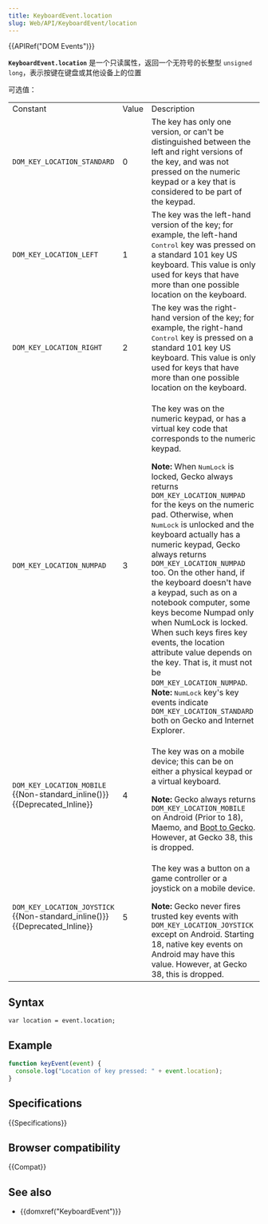 ```yaml
---
title: KeyboardEvent.location
slug: Web/API/KeyboardEvent/location
---
```


{{APIRef("DOM Events")}}

**`KeyboardEvent.location`** 是一个只读属性，返回一个无符号的长整型 `unsigned long`，表示按键在键盘或其他设备上的位置

可选值：

<table>
  <tbody>
    <tr>
      <td class="header">Constant</td>
      <td class="header">Value</td>
      <td class="header">Description</td>
    </tr>
    <tr>
      <td><code>DOM_KEY_LOCATION_STANDARD</code></td>
      <td>0</td>
      <td>
        The key has only one version, or can't be distinguished between the left
        and right versions of the key, and was not pressed on the numeric keypad
        or a key that is considered to be part of the keypad.
      </td>
    </tr>
    <tr>
      <td><code>DOM_KEY_LOCATION_LEFT</code></td>
      <td>1</td>
      <td>
        The key was the left-hand version of the key; for example, the left-hand
        <kbd>Control</kbd> key was pressed on a standard 101 key US keyboard.
        This value is only used for keys that have more than one possible
        location on the keyboard.
      </td>
    </tr>
    <tr>
      <td><code>DOM_KEY_LOCATION_RIGHT</code></td>
      <td>2</td>
      <td>
        The key was the right-hand version of the key; for example, the
        right-hand <kbd>Control</kbd> key is pressed on a standard 101 key US
        keyboard. This value is only used for keys that have more than one
        possible location on the keyboard.
      </td>
    </tr>
    <tr>
      <td><code>DOM_KEY_LOCATION_NUMPAD</code></td>
      <td>3</td>
      <td>
        <p>
          The key was on the numeric keypad, or has a virtual key code that
          corresponds to the numeric keypad.
        </p>
        <div class="note">
          <strong>Note:</strong> When <kbd>NumLock</kbd> is locked, Gecko always
          returns <code>DOM_KEY_LOCATION_NUMPAD</code> for the keys on the
          numeric pad. Otherwise, when <kbd>NumLock</kbd> is unlocked and the
          keyboard actually has a numeric keypad, Gecko always returns
          <code>DOM_KEY_LOCATION_NUMPAD</code> too. On the other hand, if the
          keyboard doesn't have a keypad, such as on a notebook computer, some
          keys become Numpad only when NumLock is locked. When such keys fires
          key events, the location attribute value depends on the key. That is,
          it must not be <code>DOM_KEY_LOCATION_NUMPAD</code>.
        </div>
        <div class="note">
          <strong>Note:</strong> <kbd>NumLock</kbd> key's key events indicate
          <code>DOM_KEY_LOCATION_STANDARD</code> both on Gecko and Internet
          Explorer.
        </div>
      </td>
    </tr>
    <tr>
      <td>
        <code>DOM_KEY_LOCATION_MOBILE</code>
        {{Non-standard_inline()}}{{Deprecated_Inline}}
      </td>
      <td>4</td>
      <td>
        <p>
          The key was on a mobile device; this can be on either a physical
          keypad or a virtual keyboard.
        </p>
        <div class="note">
          <strong>Note: </strong>Gecko always returns
          <code>DOM_KEY_LOCATION_MOBILE</code> on Android (Prior to 18), Maemo,
          and <a href="/zh-CN/docs/Mozilla/Boot_to_Gecko">Boot to Gecko</a>.
          However, at Gecko 38, this is dropped.
        </div>
      </td>
    </tr>
    <tr>
      <td>
        <code>DOM_KEY_LOCATION_JOYSTICK</code>
        {{Non-standard_inline()}}{{Deprecated_Inline}}
      </td>
      <td>5</td>
      <td>
        <p>
          The key was a button on a game controller or a joystick on a mobile
          device.
        </p>
        <div class="note">
          <strong>Note: </strong>Gecko never fires trusted key events with
          <code>DOM_KEY_LOCATION_JOYSTICK</code> except on Android. Starting 18,
          native key events on Android may have this value. However, at
          Gecko 38, this is dropped.
        </div>
      </td>
    </tr>
  </tbody>
</table>

## Syntax

```
var location = event.location;
```

## Example

```js
function keyEvent(event) {
  console.log("Location of key pressed: " + event.location);
}
```

## Specifications

{{Specifications}}

## Browser compatibility

{{Compat}}

## See also

- {{domxref("KeyboardEvent")}}
